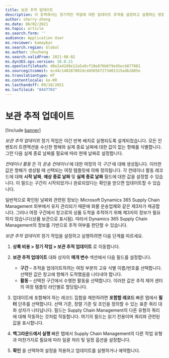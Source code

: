```yaml
---
title: 보관 추적 업데이트
description: 이 토픽에서는 정기적인 작업에 대한 업데이트 추적을 설정하고 실행하는 방법에 대해 설명합니다.
author: sherry-zheng
ms.date: 08/02/2021
ms.topic: article
ms.search.form: ''
audience: Application User
ms.reviewer: kamaybac
ms.search.region: Global
ms.author: chuzheng
ms.search.validFrom: 2021-08-02
ms.dyn365.ops.version: 10.0.21
ms.openlocfilehash: d8e2a42d8e12a5a9cf18e876b6f9e45ecb877881
ms.sourcegitcommit: ecd4c148287892dcd45656f273401315adb2805e
ms.translationtype: HT
ms.contentlocale: ko-KR
ms.lasthandoff: 09/18/2021
ms.locfileid: "8447703"
---
```

# <a name="update-tracking-for-put-away"></a>보관 추적 업데이트

[!include [banner](../includes/banner.md)]

*보관 추적 업데이트* 정기 작업은 야간 반복 배치로 실행되도록 설계되었습니다. 모든 인벤토리 트랜잭션을 수신한 항해와 실제 종료 날짜에 대한 값이 없는 항해를 식별합니다. 그런 다음 실제 종료 날짜를 필요에 따라 현재 날짜로 설정합니다.

*컨테이너 활동* 은 각 *운송 컨테이너* 에 대한 여정의 각 *구간* 에 대해 생성됩니다. 이러한 값은 항해가 생성될 때 선택되는 여정 템플릿에 의해 정의됩니다. 각 컨테이너 활동 레코드에 대해 **시작 날짜**, **예상 종료 날짜** 및 **실제 종료 날짜** 필드에 대한 값을 설정할 수 있습니다. 이 필드는 구간이 시작되었거나 완료되었다는 확인을 받으면 업데이트할 수 있습니다.

일반적으로 확인된 날짜와 관련된 정보는 Microsoft Dynamics 365 Supply Chain Management 외부에서 유지 관리되기 때문에 화물 운송업체와 같은 제3자가 제공합니다. 그러나 여정 구간에서 창고로의 상품 도착을 추적하기 위해 제3자의 정보가 필요하지 않습니다(상품 보관으로 표시됨). 따라서 Dynamics 365 Supply Chain Management의 정보를 기반으로 추적 여부를 판단할 수 있습니다.

*보관 추적 업데이트* 정기 작업을 설정하고 실행하려면 다음 단계를 따르세요.

1. **상륙 비용 \> 정기 작업 \> 보관 추적 업데이트** 로 이동합니다.
1. **보관 추적 업데이트** 대화 상자의 **매개 변수** 섹션에서 다음 필드를 설정합니다.

    - **구간** – 추적을 업데이트하려는 여정 부분의 고유 식별 이름/번호를 선택합니다. 선택한 값은 창고에 항해가 도착했음을 나타내야 합니다.
    - **활동** – 선택한 구간에서 수행한 활동을 선택합니다. 이러한 값은 추적 제어 센터의 여정 템플릿 라인별로 할당됩니다.

1. 업데이트에 포함해야 하는 레코드 집합을 제한하려면 **포함할 레코드** 빠른 탭에서 **필터** 단추를 선택합니다. 선택 기준, 정렬 기준 및 조인을 정의할 수 있는 표준 쿼리 대화 상자가 나타납니다. 필드는 Supply Chain Management의 다른 유형의 쿼리에 대해 작동하는 것처럼 작동합니다. 여기의 필드는 읽기 전용이며 쿼리와 관련된 값을 표시합니다.
1. **백그라운드에서 실행** 빠른 탭에서 Supply Chain Management의 다른 작업 유형과 마찬가지로 필요에 따라 일괄 처리 및 일정 옵션을 설정합니다.
1. **확인** 을 선택하여 설정을 적용하고 업데이트를 실행하거나 예약합니다.
